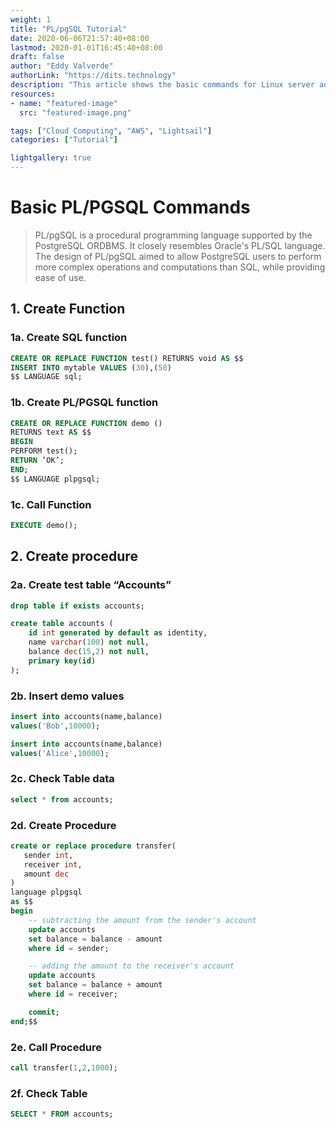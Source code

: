 ```yaml
---
weight: 1
title: "PL/pgSQL Tutorial"
date: 2020-06-06T21:57:40+08:00
lastmod: 2020-01-01T16:45:40+08:00
draft: false
author: "Eddy Valverde"
authorLink: "https://dits.technology"
description: "This article shows the basic commands for Linux server administration."
resources:
- name: "featured-image"
  src: "featured-image.png"

tags: ["Cloud Computing", "AWS", "Lightsail"]
categories: ["Tutorial"]

lightgallery: true
---
```


# Basic PL/PGSQL Commands

> PL/pgSQL is a procedural programming language supported by the PostgreSQL ORDBMS. It closely resembles Oracle's PL/SQL language. The design of PL/pgSQL aimed to allow PostgreSQL users to perform more complex operations and computations than SQL, while providing ease of use.

## 1. Create Function

###    1a. Create SQL function

```sql
CREATE OR REPLACE FUNCTION test() RETURNS void AS $$ 
INSERT INTO mytable VALUES (30),(50) 
$$ LANGUAGE sql;
```

###    1b.  Create PL/PGSQL function
```sql
CREATE OR REPLACE FUNCTION demo ()
RETURNS text AS $$
BEGIN
PERFORM test();
RETURN ’OK’;
END;
$$ LANGUAGE plpgsql;
```
###    1c.  Call Function
```sql
EXECUTE demo();
```

## 2.  Create procedure

###    2a. Create test table “Accounts”

```sql
drop table if exists accounts;

create table accounts (
    id int generated by default as identity,
    name varchar(100) not null,
    balance dec(15,2) not null,
    primary key(id)
);
```
###    2b. Insert demo values
```sql
insert into accounts(name,balance)
values('Bob',10000);

insert into accounts(name,balance)
values('Alice',10000);
```
###    2c. Check Table data
```sql    
select * from accounts;
```
###    2d. Create Procedure
```sql    
create or replace procedure transfer(
   sender int,
   receiver int, 
   amount dec
)
language plpgsql    
as $$
begin
    -- subtracting the amount from the sender's account 
    update accounts 
    set balance = balance - amount 
    where id = sender;

    -- adding the amount to the receiver's account
    update accounts 
    set balance = balance + amount 
    where id = receiver;

    commit;
end;$$
```   
###    2e. Call Procedure

```sql
call transfer(1,2,1000);
```
###    2f. Check Table
```sql
SELECT * FROM accounts;
```    